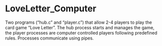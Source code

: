 # LoveLetter_Computer
Two programs (“hub.c” and “player.c”) that allow 2-4 players to play the card game “Love Letter”.  The hub process starts and manages the game, the player processes are computer controlled players following predefined rules. Processes communicate using pipes. 
